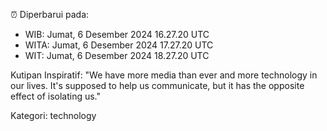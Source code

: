 ⏰ Diperbarui pada:
- WIB: Jumat, 6 Desember 2024 16.27.20 UTC
- WITA: Jumat, 6 Desember 2024 17.27.20 UTC
- WIT: Jumat, 6 Desember 2024 18.27.20 UTC

Kutipan Inspiratif:
"We have more media than ever and more technology in our lives. It's supposed to help us communicate, but it has the opposite effect of isolating us."


Kategori: technology

